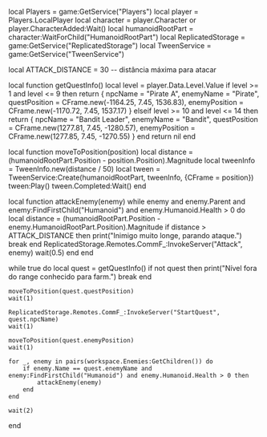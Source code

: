 local Players = game:GetService("Players")
local player = Players.LocalPlayer
local character = player.Character or player.CharacterAdded:Wait()
local humanoidRootPart = character:WaitForChild("HumanoidRootPart")
local ReplicatedStorage = game:GetService("ReplicatedStorage")
local TweenService = game:GetService("TweenService")

local ATTACK_DISTANCE = 30 -- distância máxima para atacar

local function getQuestInfo()
    local level = player.Data.Level.Value
    if level >= 1 and level <= 9 then
        return {
            npcName = "Pirate A",
            enemyName = "Pirate",
            questPosition = CFrame.new(-1164.25, 7.45, 1536.83),
            enemyPosition = CFrame.new(-1170.72, 7.45, 1537.17)
        }
    elseif level >= 10 and level <= 14 then
        return {
            npcName = "Bandit Leader",
            enemyName = "Bandit",
            questPosition = CFrame.new(1277.81, 7.45, -1280.57),
            enemyPosition = CFrame.new(1277.85, 7.45, -1270.55)
        }
    end
    return nil
end

local function moveToPosition(position)
    local distance = (humanoidRootPart.Position - position.Position).Magnitude
    local tweenInfo = TweenInfo.new(distance / 50)
    local tween = TweenService:Create(humanoidRootPart, tweenInfo, {CFrame = position})
    tween:Play()
    tween.Completed:Wait()
end

local function attackEnemy(enemy)
    while enemy and enemy.Parent and enemy:FindFirstChild("Humanoid") and enemy.Humanoid.Health > 0 do
        local distance = (humanoidRootPart.Position - enemy.HumanoidRootPart.Position).Magnitude
        if distance > ATTACK_DISTANCE then
            print("Inimigo muito longe, parando ataque.")
            break
        end
        ReplicatedStorage.Remotes.CommF_:InvokeServer("Attack", enemy)
        wait(0.5)
    end
end

while true do
    local quest = getQuestInfo()
    if not quest then
        print("Nível fora do range conhecido para farm.")
        break
    end

    moveToPosition(quest.questPosition)
    wait(1)

    ReplicatedStorage.Remotes.CommF_:InvokeServer("StartQuest", quest.npcName)
    wait(1)

    moveToPosition(quest.enemyPosition)
    wait(1)

    for _, enemy in pairs(workspace.Enemies:GetChildren()) do
        if enemy.Name == quest.enemyName and enemy:FindFirstChild("Humanoid") and enemy.Humanoid.Health > 0 then
            attackEnemy(enemy)
        end
    end

    wait(2)
end
